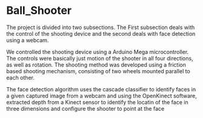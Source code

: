 # Ball_Shooter

The project is divided into two subsections. The First subsection deals with the control of the shooting device and the second deals with face detection using a webcam.

We controlled the shooting device using a Arduino Mega microcontroller. The controls were basically just motion of the shooter in all four directions, as well as rotation. The shooting method was developed using a friction based shooting mechanism, consisting of two wheels mounted parallel to each other.

The face detection algorithm uses the cascade classifier to identify faces in a given captured image from a webcam and using the OpenKinect software, extracted depth from a Kinect sensor to identify the locatin of the face in three dimensions and configure the shooter to point at the face
